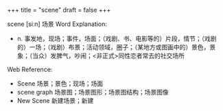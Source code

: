 +++
title = "scene"
draft = false
+++

scene [siːn] 场景
  Word Explanation:

-   n. 事发地，现场；事件，场面；（戏剧、书、电影等的）片段，情节；（戏剧的）一场；（戏剧）布景；活动领域，圈子；（某地方或图画中的）景色，景象；（当众）发脾气，吵闹；&lt;非正式&gt;同性恋者常去的社交场所

Web Reference:

-   Scene
    场景；景色；现场；场面
-   scene graph
    场景图；场景图形；场景图结构；场景图像
-   New Scene
    新建场景；新建

